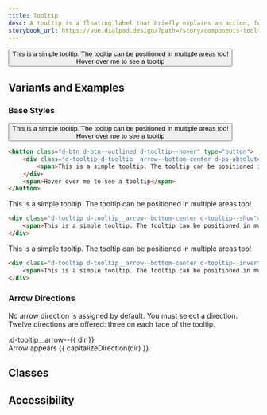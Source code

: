 ```yaml
---
title: Tooltip
desc: A tooltip is a floating label that briefly explains an action, function, or an element. Its content is exclusively text and shouldn't be vital information for users. If richer media is desired, consider using a popover instead.
storybook_url: https://vue.dialpad.design/?path=/story/components-tooltip--default
---
```

<code-well-header bgclass="d-bgc-black-050" class='d-hmn264'>
  <button class="d-btn d-btn--outlined d-tooltip--hover" type="button">
    <div class="d-tooltip d-tooltip__arrow--bottom-center d-ps-absolute">
      <span>This is a simple tooltip. The tooltip can be positioned in multiple areas too!</span>
    </div>
    <span>Hover over me to see a tooltip</span>
  </button>
</code-well-header>

<component-combinator component-name="DtTooltip" />

[//]: # (## Usage)
[//]: # (Lorem ipsum dolor sit amet, consectetur adipiscing elit. Morbi massa ante, tempus vitae lacus id, luctus tristique lorem. Mauris feugiat massa ex, id aliquet mi tempor non. Curabitur non tristique lectus. Fusce ut nisl non diam dignissim viverra. In posuere dui arcu, sed eleifend massa faucibus sed. Phasellus quis leo vitae erat pellentesque venenatis id vitae lectus. Suspendisse convallis, metus a congue tincidunt, velit sem tincidunt dui, eget auctor ipsum ipsum in ex. Nullam lobortis, mauris vel vestibulum rutrum, lorem elit vehicula est, nec viverra ante erat nec dolor. Proin at placerat tortor. Nam ullamcorper metus et eros porta, at lacinia leo scelerisque. Curabitur finibus sollicitudin odio tempor finibus. Donec lobortis metus vitae mollis gravida.)

## Variants and Examples

### Base Styles

<code-well-header bgclass="d-bgc-black-050" class='d-hmn264'>
  <button class="d-btn d-btn--outlined d-tooltip--hover" type="button">
      <div class="d-tooltip d-tooltip__arrow--bottom-center d-ps-absolute">
          <span>This is a simple tooltip. The tooltip can be positioned in multiple areas too!</span>
      </div>
      <span>Hover over me to see a tooltip</span>
  </button>
</code-well-header>
  
```html
<button class="d-btn d-btn--outlined d-tooltip--hover" type="button">
    <div class="d-tooltip d-tooltip__arrow--bottom-center d-ps-absolute">
        <span>This is a simple tooltip. The tooltip can be positioned in multiple areas too!</span>
    </div>
    <span>Hover over me to see a tooltip</span>
</button>
```

<code-well-header>
  <div class="d-tooltip d-tooltip__arrow--bottom-center d-tooltip--show">
    <span>This is a simple tooltip. The tooltip can be positioned in multiple areas too!</span>
  </div>
</code-well-header>

```html
<div class="d-tooltip d-tooltip__arrow--bottom-center d-tooltip--show">
    <span>This is a simple tooltip. The tooltip can be positioned in multiple areas too!</span>
</div>
```

<code-well-header bgclass="d-bgc-black-800">
  <div class="d-tooltip d-tooltip__arrow--bottom-center d-tooltip--inverted d-tooltip--show">
    <span>This is a simple tooltip. The tooltip can be positioned in multiple areas too!</span>
  </div>
</code-well-header>
  
```html
<div class="d-tooltip d-tooltip__arrow--bottom-center d-tooltip--inverted d-tooltip--show">
    <span>This is a simple tooltip. The tooltip can be positioned in multiple areas too!</span>
</div>
```

### Arrow Directions

No arrow direction is assigned by default. You must select a direction. Twelve directions are offered: three on each face of the tooltip.

<code-well-header>
  <div v-for="dir in directions" class="d-w40p d-p12">
    <div class="d-tooltip d-tooltip--show" :class="'d-tooltip__arrow--'+dir">
      <span class="d-ff-mono d-fs11 d-mb4">.d-tooltip__arrow--{{ dir }}</span>
      <div>
        <span>Arrow appears {{ capitalizeDirection(dir) }}.</span>
      </div>
    </div>
  </div>
</code-well-header>

## Classes

<component-class-table component-name="tooltip" />

## Accessibility

<component-accessible-table component-name="tooltip" />

<script>
export default {
  data() {
    return {
      directions: [
        'top-left',
        'top-center',
        'top-right',
        'right-top',
        'right-center',
        'right-bottom',
        'bottom-left',
        'bottom-center',
        'bottom-right',
        'left-top',
        'left-center',
        'left-bottom',
      ]
    }
  },
  methods: {
    capitalizeDirection(direction) {
      return direction.split('-').join(' ');
    },
  },
}
</script>
